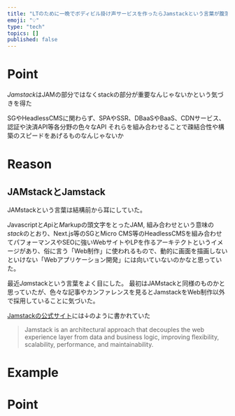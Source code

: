 ```yaml
---
title: "LTのために一晩でボディビル掛け声サービスを作ったらJamstackという言葉が腹落ちした"
emoji: "💡"
type: "tech"
topics: []
published: false
---
```


# Point

*Jamstack*はJAMの部分ではなくstackの部分が重要なんじゃないかという気づきを得た

SGやHeadlessCMSに関わらず、SPAやSSR、DBaaSやBaaS、CDNサービス、認証や決済API等各分野の色々なAPI
それらを組み合わせることで疎結合性や構築のスピードをあげるものなんじゃないか

# Reason

## JAMstackとJamstack

JAMstackという言葉は結構前から耳にしていた。

*J*avascriptと*A*piと*M*arkupの頭文字をとったJAM, 組み合わせという意味の*stack*のとおり、Next.js等のSGとMicro CMS等のHeadlessCMSを組み合わせてパフォーマンスやSEOに強いWebサイトやLPを作るアーキテクトというイメージがあり、俗に言う「Web制作」に使われるもので、動的に画面を描画しないといけない「Webアプリケーション開発」には向いていないのかなと思っていた。

最近*Jam*stackという言葉をよく目にした。
最初はJAMstackと同様のものかと思っていたが、色々な記事やカンファレンスを見るとJamstackをWeb制作以外で採用していることに気づいた。

[Jamstackの公式サイト](https://jamstack.org/)には↓のように書かれていた

> Jamstack is an architectural approach that decouples the web experience layer from data and business logic, improving flexibility, scalability, performance, and maintainability.



# Example

# Point